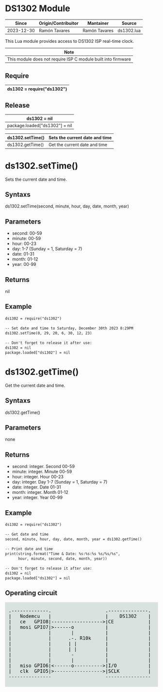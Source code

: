 # DS1302 Module
|   Since    | Origin/Contribuitor | Mantainer     | Source     |
|------------|---------------------|---------------|------------|
| 2023-12-30 | Ramón Tavares       | Ramón Tavares | ds1302.lua |

This Lua module provides access to DS1302 ISP real-time clock.

|  Note                                                          |
|----------------------------------------------------------------|
|  This module does not require ISP C module built into firmware |

## Require 

|  ds1302 = require("ds1302")                                   |
|---------------------------------------------------------------|

## Release 

|  ds1302 =  nil
|---------------------------------------------------------------|
|  package.loaded["ds1302"] = nil                               |

|  ds1302.setTime()  |  Sets the current date and time          |
|--------------------|------------------------------------------|
|  ds1302.getTime()  |  Get the current date and time           |

# ds1302.setTime()
Sets the current date and time.

## Syntaxs
ds1302.setTime(second, minute, hour, day, date, month, year)

## Parameters 
* second: 00-59
* minute: 00-59
* hour: 00-23
* day: 1-7 (Sunday = 1, Saturday = 7)
* date: 01-31
* month: 01-12
* year: 00-99

## Returns
nil

## Example 

    ds1302 = require("ds1302")
    
    -- Set date and time to Saturday, December 30th 2023 8:29PM
    ds1302.setTime(0, 29, 20, 6, 30, 12, 23)
    
    -- Don't forget to release it after use:
    ds1302 = nil
    package.loaded["ds1302"] = nil


# ds1302.getTime()
Get the current date and time.

## Syntaxs
ds1302.getTime()

## Parameters 
none

## Returns
* second: integer. Second  00-59
* minute: integer. Minute 00-59
* hour: integer. Hour 00-23
* day: integer. Day 1-7 (Sunday = 1, Saturday = 7)
* date: integer. Date 01-31
* month: integer. Month 01-12
* year: integer. Year 00-99

## Example 

    ds1302 = require("ds1302")

    -- Get date and time 
    second, minute, hour, day, date, month, year = ds1302.getTime()
    
    -- Print date and time
    print(string.format("Time & Date: %s:%s:%s %s/%s/%s",
          hour, minute, second, date, month, year))

    -- Don't forget to release it after use:
    ds1302 = nil
    package.loaded["ds1302"] = nil

## Operating circuit
![Connection circuit showing a 10k resistor connected between mosi(GPIO6) and miso (GPIO7).](/assets/images/Operating_circuit.png)

